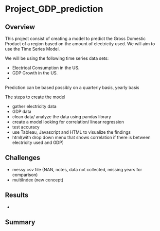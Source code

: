 # Project_GDP_prediction

## Overview 
This project consist of creating a model to predict the Gross Domestic Product of a region based on the amount of 
electricity used. We will aim to use the Time Series Model.

We will be using the following time series data sets:
- Electrical Consumption in the US.
- GDP Growth in the US.
- 
Prediction can be based possibly on a quarterly basis, yearly basis

The steps to create the model
- gather electricity data
- GDP data
- clean data/ analyze the data using pandas library
- create a model looking for correlation/ linear regression 
- test accuracy
- use Tableau, Javascript and HTML to visualize the findings
- html(with drop down menu that shows correlation if there is between electricity used and GDP)

## Challenges
- messy csv file (NAN, notes, data not collected, missing years for comparison) 
- multiIndex (new concept)



## Results
-

## Summary
